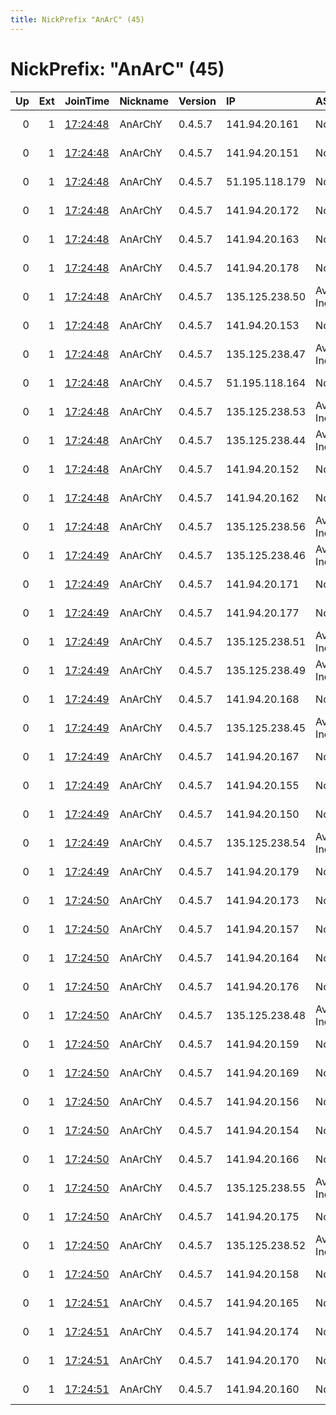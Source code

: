 ```yaml
---
title: NickPrefix "AnArC" (45)
---
```


# NickPrefix: "AnArC" (45)

|   Up |   Ext | JoinTime                                                                                            | Nickname   | Version   | IP             | AS         | CC   |   ORp |   Dirp | OS    | Contact                   |   eFamMembers |
|-----:|------:|:----------------------------------------------------------------------------------------------------|:-----------|:----------|:---------------|:-----------|:-----|------:|-------:|:------|:--------------------------|--------------:|
|    0 |     1 | [17:24:48](https://metrics.torproject.org/rs.html#details/13E0F6D9338DCFE5B1406AA3BF29381B8B38EF7D) | AnArChY    | 0.4.5.7   | 141.94.20.161  | None       | de   |  9000 |   8000 | Linux | anarchist-tor@outlook.com |            45 |
|    0 |     1 | [17:24:48](https://metrics.torproject.org/rs.html#details/447B7ABDE7391CAF446252856C29953168D7B857) | AnArChY    | 0.4.5.7   | 141.94.20.151  | None       | de   |  9000 |   8000 | Linux | anarchist-tor@outlook.com |            45 |
|    0 |     1 | [17:24:48](https://metrics.torproject.org/rs.html#details/4D611B55B14CE3216D18E2DD0C14B128496B6D70) | AnArChY    | 0.4.5.7   | 51.195.118.179 | None       | fr   |  9000 |   8000 | Linux | anarchist-tor@outlook.com |            45 |
|    0 |     1 | [17:24:48](https://metrics.torproject.org/rs.html#details/4FFCED1CDF2ED2E13F36BF92FA26335AFD199CF7) | AnArChY    | 0.4.5.7   | 141.94.20.172  | None       | de   |  9000 |   8000 | Linux | anarchist-tor@outlook.com |            45 |
|    0 |     1 | [17:24:48](https://metrics.torproject.org/rs.html#details/5F95BB55CE33D07DD9B50BE4D1C52E4F7C1C6279) | AnArChY    | 0.4.5.7   | 141.94.20.163  | None       | de   |  9000 |   8000 | Linux | anarchist-tor@outlook.com |            45 |
|    0 |     1 | [17:24:48](https://metrics.torproject.org/rs.html#details/6475AB6BA40CBE1ED4DDC49FA3673CB931F89EA1) | AnArChY    | 0.4.5.7   | 141.94.20.178  | None       | de   |  9000 |   8000 | Linux | anarchist-tor@outlook.com |            45 |
|    0 |     1 | [17:24:48](https://metrics.torproject.org/rs.html#details/76DC8388115B6E36786E14A264D9117C063F9371) | AnArChY    | 0.4.5.7   | 135.125.238.50 | Avaya Inc. | us   |  9000 |   8000 | Linux | anarchist-tor@outlook.com |            45 |
|    0 |     1 | [17:24:48](https://metrics.torproject.org/rs.html#details/7C264519C3DEFB731D3D0019FCE503770A40D17C) | AnArChY    | 0.4.5.7   | 141.94.20.153  | None       | de   |  9000 |   8000 | Linux | anarchist-tor@outlook.com |            45 |
|    0 |     1 | [17:24:48](https://metrics.torproject.org/rs.html#details/7CC5E82FDCE3F290E77B4C7A4B26A5517B7257B8) | AnArChY    | 0.4.5.7   | 135.125.238.47 | Avaya Inc. | us   |  9000 |   8000 | Linux | anarchist-tor@outlook.com |            45 |
|    0 |     1 | [17:24:48](https://metrics.torproject.org/rs.html#details/81990F4640AD229EDF4B44F8EC2FF5C5EF5519FC) | AnArChY    | 0.4.5.7   | 51.195.118.164 | None       | fr   |  9000 |   8000 | Linux | anarchist-tor@outlook.com |            45 |
|    0 |     1 | [17:24:48](https://metrics.torproject.org/rs.html#details/90A5CADEF076D6283AC91954D83FCD6B5A64B294) | AnArChY    | 0.4.5.7   | 135.125.238.53 | Avaya Inc. | us   |  9000 |   8000 | Linux | anarchist-tor@outlook.com |            45 |
|    0 |     1 | [17:24:48](https://metrics.torproject.org/rs.html#details/9406BD5451FA835BE8402E06A9B971826320473B) | AnArChY    | 0.4.5.7   | 135.125.238.44 | Avaya Inc. | us   |  9000 |   8000 | Linux | anarchist-tor@outlook.com |            45 |
|    0 |     1 | [17:24:48](https://metrics.torproject.org/rs.html#details/CA7DDAC7656B4445B802CF093633E0F45F81DF58) | AnArChY    | 0.4.5.7   | 141.94.20.152  | None       | de   |  9000 |   8000 | Linux | anarchist-tor@outlook.com |            45 |
|    0 |     1 | [17:24:48](https://metrics.torproject.org/rs.html#details/D39567AADCD8A722A8DB05A73344FB7EB2D2D94B) | AnArChY    | 0.4.5.7   | 141.94.20.162  | None       | de   |  9000 |   8000 | Linux | anarchist-tor@outlook.com |            45 |
|    0 |     1 | [17:24:48](https://metrics.torproject.org/rs.html#details/D713E33D51A921F89C7459ED45C500654551FB30) | AnArChY    | 0.4.5.7   | 135.125.238.56 | Avaya Inc. | us   |  9000 |   8000 | Linux | anarchist-tor@outlook.com |            45 |
|    0 |     1 | [17:24:49](https://metrics.torproject.org/rs.html#details/039478A54681D294418D671BC59FF077F8826DE7) | AnArChY    | 0.4.5.7   | 135.125.238.46 | Avaya Inc. | us   |  9000 |   8000 | Linux | anarchist-tor@outlook.com |            45 |
|    0 |     1 | [17:24:49](https://metrics.torproject.org/rs.html#details/2C4516CE6D66F7363690BE20C39EB2884E1EE42C) | AnArChY    | 0.4.5.7   | 141.94.20.171  | None       | de   |  9000 |   8000 | Linux | anarchist-tor@outlook.com |            45 |
|    0 |     1 | [17:24:49](https://metrics.torproject.org/rs.html#details/32E8C7430726F9A3BBE5B08D20CEA7E1825675CA) | AnArChY    | 0.4.5.7   | 141.94.20.177  | None       | de   |  9000 |   8000 | Linux | anarchist-tor@outlook.com |            45 |
|    0 |     1 | [17:24:49](https://metrics.torproject.org/rs.html#details/3C761472CB44A2169D811E23E88DD411A36E85E2) | AnArChY    | 0.4.5.7   | 135.125.238.51 | Avaya Inc. | us   |  9000 |   8000 | Linux | anarchist-tor@outlook.com |            45 |
|    0 |     1 | [17:24:49](https://metrics.torproject.org/rs.html#details/4C1478885A9AD4CBFE084F92223F7FEBB5678DAE) | AnArChY    | 0.4.5.7   | 135.125.238.49 | Avaya Inc. | us   |  9000 |   8000 | Linux | anarchist-tor@outlook.com |            45 |
|    0 |     1 | [17:24:49](https://metrics.torproject.org/rs.html#details/507BCA1A1AD826758C84EB2FFFC8419A9A3A6F30) | AnArChY    | 0.4.5.7   | 141.94.20.168  | None       | de   |  9000 |   8000 | Linux | anarchist-tor@outlook.com |            45 |
|    0 |     1 | [17:24:49](https://metrics.torproject.org/rs.html#details/6C4FB382455C196ADD8ED01210CF45E6F927A8AB) | AnArChY    | 0.4.5.7   | 135.125.238.45 | Avaya Inc. | us   |  9000 |   8000 | Linux | anarchist-tor@outlook.com |            45 |
|    0 |     1 | [17:24:49](https://metrics.torproject.org/rs.html#details/722BF875A46D0F38093EEBCEFFB01AC6C9120CF1) | AnArChY    | 0.4.5.7   | 141.94.20.167  | None       | de   |  9000 |   8000 | Linux | anarchist-tor@outlook.com |            45 |
|    0 |     1 | [17:24:49](https://metrics.torproject.org/rs.html#details/7C24194B77D6F3A1D15781AE199748E092EAE30F) | AnArChY    | 0.4.5.7   | 141.94.20.155  | None       | de   |  9000 |   8000 | Linux | anarchist-tor@outlook.com |            45 |
|    0 |     1 | [17:24:49](https://metrics.torproject.org/rs.html#details/9E4BC9BDBFE929DA09859864FD7814F70467A938) | AnArChY    | 0.4.5.7   | 141.94.20.150  | None       | de   |  9000 |   8000 | Linux | anarchist-tor@outlook.com |            45 |
|    0 |     1 | [17:24:49](https://metrics.torproject.org/rs.html#details/B8E868F5897E904F76F747AB1ACBC047E522E65F) | AnArChY    | 0.4.5.7   | 135.125.238.54 | Avaya Inc. | us   |  9000 |   8000 | Linux | anarchist-tor@outlook.com |            45 |
|    0 |     1 | [17:24:49](https://metrics.torproject.org/rs.html#details/D430475BA6704897E9403F956F1C3CD6D12F9546) | AnArChY    | 0.4.5.7   | 141.94.20.179  | None       | de   |  9000 |   8000 | Linux | anarchist-tor@outlook.com |            45 |
|    0 |     1 | [17:24:50](https://metrics.torproject.org/rs.html#details/05490A9F75092C5FA6881981983E668B9A09DCF1) | AnArChY    | 0.4.5.7   | 141.94.20.173  | None       | de   |  9000 |   8000 | Linux | anarchist-tor@outlook.com |            45 |
|    0 |     1 | [17:24:50](https://metrics.torproject.org/rs.html#details/191309092A6E0DC3F9F8F372C9AD1B7DDB2C4DB2) | AnArChY    | 0.4.5.7   | 141.94.20.157  | None       | de   |  9000 |   8000 | Linux | anarchist-tor@outlook.com |            45 |
|    0 |     1 | [17:24:50](https://metrics.torproject.org/rs.html#details/1CC1C45A138036B740C301FE0DB12C5E67535A00) | AnArChY    | 0.4.5.7   | 141.94.20.164  | None       | de   |  9000 |   8000 | Linux | anarchist-tor@outlook.com |            45 |
|    0 |     1 | [17:24:50](https://metrics.torproject.org/rs.html#details/47D73F344BAAF354B74FB9A10C8BD273D18B3C02) | AnArChY    | 0.4.5.7   | 141.94.20.176  | None       | de   |  9000 |   8000 | Linux | anarchist-tor@outlook.com |            45 |
|    0 |     1 | [17:24:50](https://metrics.torproject.org/rs.html#details/786DFE986CEFF1E29595DA804091B741C07256FB) | AnArChY    | 0.4.5.7   | 135.125.238.48 | Avaya Inc. | us   |  9000 |   8000 | Linux | anarchist-tor@outlook.com |            45 |
|    0 |     1 | [17:24:50](https://metrics.torproject.org/rs.html#details/8AC34109F9535598CFFDDC759FE3099FB3C56300) | AnArChY    | 0.4.5.7   | 141.94.20.159  | None       | de   |  9000 |   8000 | Linux | anarchist-tor@outlook.com |            45 |
|    0 |     1 | [17:24:50](https://metrics.torproject.org/rs.html#details/8C37A1FF65E2B99BB578D51991D7EF43472C03C6) | AnArChY    | 0.4.5.7   | 141.94.20.169  | None       | de   |  9000 |   8000 | Linux | anarchist-tor@outlook.com |            45 |
|    0 |     1 | [17:24:50](https://metrics.torproject.org/rs.html#details/9BD182D40134C19AF5075BD017D45FC419062172) | AnArChY    | 0.4.5.7   | 141.94.20.156  | None       | de   |  9000 |   8000 | Linux | anarchist-tor@outlook.com |            45 |
|    0 |     1 | [17:24:50](https://metrics.torproject.org/rs.html#details/A8D7B0B2870AD956496E5D922FD8CA11FB030188) | AnArChY    | 0.4.5.7   | 141.94.20.154  | None       | de   |  9000 |   8000 | Linux | anarchist-tor@outlook.com |            45 |
|    0 |     1 | [17:24:50](https://metrics.torproject.org/rs.html#details/B57D388851E0F3ECFA444C71B3ECAEEC9898BF8A) | AnArChY    | 0.4.5.7   | 141.94.20.166  | None       | de   |  9000 |   8000 | Linux | anarchist-tor@outlook.com |            45 |
|    0 |     1 | [17:24:50](https://metrics.torproject.org/rs.html#details/C03223D4E004721A479BE3E5F423ACDDE3B3F5A1) | AnArChY    | 0.4.5.7   | 135.125.238.55 | Avaya Inc. | us   |  9000 |   8000 | Linux | anarchist-tor@outlook.com |            45 |
|    0 |     1 | [17:24:50](https://metrics.torproject.org/rs.html#details/DD64A12338FA07D5FD4ECD182D86A3E95478D8F2) | AnArChY    | 0.4.5.7   | 141.94.20.175  | None       | de   |  9000 |   8000 | Linux | anarchist-tor@outlook.com |            45 |
|    0 |     1 | [17:24:50](https://metrics.torproject.org/rs.html#details/DEA6A8323252CA116E50E8DC953FB83115A311DC) | AnArChY    | 0.4.5.7   | 135.125.238.52 | Avaya Inc. | us   |  9000 |   8000 | Linux | anarchist-tor@outlook.com |            45 |
|    0 |     1 | [17:24:50](https://metrics.torproject.org/rs.html#details/FF8FB294762A51F35D85587ECF50FFD54D7ED5E5) | AnArChY    | 0.4.5.7   | 141.94.20.158  | None       | de   |  9000 |   8000 | Linux | anarchist-tor@outlook.com |            45 |
|    0 |     1 | [17:24:51](https://metrics.torproject.org/rs.html#details/5DE92D99345AE793A52C30881F751ECA41491F9C) | AnArChY    | 0.4.5.7   | 141.94.20.165  | None       | de   |  9000 |   8000 | Linux | anarchist-tor@outlook.com |            45 |
|    0 |     1 | [17:24:51](https://metrics.torproject.org/rs.html#details/D022014DFE33E51C33C909D20DADFCD550EE29BE) | AnArChY    | 0.4.5.7   | 141.94.20.174  | None       | de   |  9000 |   8000 | Linux | anarchist-tor@outlook.com |            45 |
|    0 |     1 | [17:24:51](https://metrics.torproject.org/rs.html#details/E70C0759AB026CC9D611CF88442D5A8F7B1E0F34) | AnArChY    | 0.4.5.7   | 141.94.20.170  | None       | de   |  9000 |   8000 | Linux | anarchist-tor@outlook.com |            45 |
|    0 |     1 | [17:24:51](https://metrics.torproject.org/rs.html#details/FB934094D264B2B772508136CD2E0E6A87B01FB9) | AnArChY    | 0.4.5.7   | 141.94.20.160  | None       | de   |  9000 |   8000 | Linux | anarchist-tor@outlook.com |            45 |
